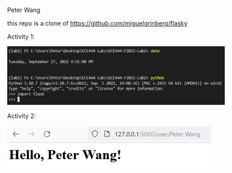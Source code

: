 Peter Wang

this repo is a clone of https://github.com/miguelgrinberg/flasky

Activity 1:

![](images/Activity1.png)

Activity 2:

![](images/Activity2.png)